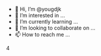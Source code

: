 - 👋 Hi, I’m @yougdjk
- 👀 I’m interested in ...
- 🌱 I’m currently learning ...
- 💞️ I’m looking to collaborate on ...
- 📫 How to reach me ...

<!---
yougdjk/yougdjk is a ✨ special ✨ repository because its `README.md` (this file) appears on your GitHub profile.
You can click the Preview link to take a look at your changes.
--->4
